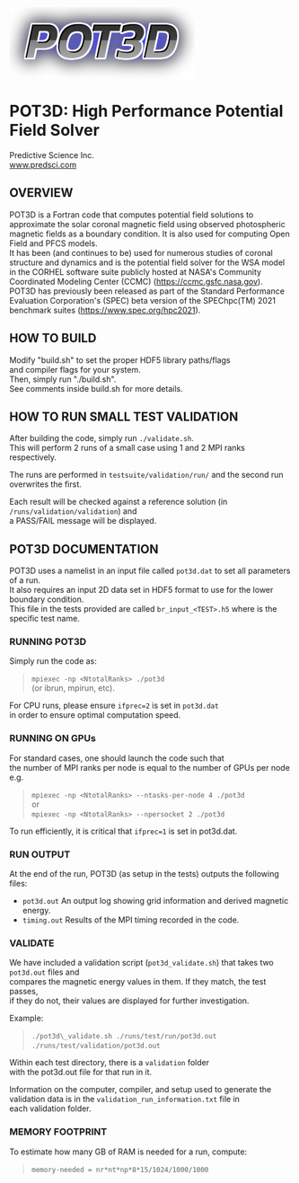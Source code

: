 ![POT3D](pot3d_logo.png)

# POT3D: High Performance Potential Field Solver #  
Predictive Science Inc.  
www.predsci.com

## OVERVIEW ##

POT3D is a Fortran code that computes potential field solutions 
to approximate the solar coronal magnetic field using observed 
photospheric magnetic fields as a boundary condition.  It is also 
used for computing Open Field and PFCS models.  
It has been (and continues to be) used for numerous studies of coronal
 structure and dynamics and is the potential field solver for the 
WSA model in the CORHEL software suite publicly hosted at 
NASA's Community Coordinated Modeling Center (CCMC)
(https://ccmc.gsfc.nasa.gov).  
POT3D has previously been released as part of the 
Standard Performance Evaluation Corporation's (SPEC) 
beta version of the SPEChpc(TM) 2021 
benchmark suites (https://www.spec.org/hpc2021).

## HOW TO BUILD ##

Modify "build.sh" to set the proper HDF5 library paths/flags   
and compiler flags for your system.  
Then, simply run "./build.sh".  
See comments inside build.sh for more details.

## HOW TO RUN SMALL TEST VALIDATION ##

After building the code, simply run `./validate.sh`.  
This will perform 2 runs of a small case using 1 and 2 MPI ranks respectively.

The runs are performed in `testsuite/validation/run/` and the second run overwrites the first.

Each result will be checked against a reference solution (in `/runs/validation/validation`) and  
a PASS/FAIL message will be displayed.

## POT3D DOCUMENTATION ##

POT3D uses a namelist in an input file called `pot3d.dat` to set all parameters of a run.  
It also requires an input 2D data set in HDF5 format to use for the lower boundary condition.  
This file in the tests provided are called `br_input_<TEST>.h5` where <TEST> is the specific test name.

### RUNNING POT3D ###

Simply run the code as:  
 > `mpiexec -np <NtotalRanks> ./pot3d`  
(or ibrun, mpirun, etc).

For CPU runs, please ensure `ifprec=2` is set in `pot3d.dat`  
in order to ensure optimal computation speed.

### RUNNING ON GPUs ###

For standard cases, one should launch the code such that  
the number of MPI ranks per node is equal to the number of GPUs per node  
e.g.  
> `mpiexec -np <NtotalRanks> --ntasks-per-node 4 ./pot3d`  
or  
> `mpiexec -np <NtotalRanks> --npersocket 2 ./pot3d`   

To run efficiently, it is critical that `ifprec=1` is set in pot3d.dat.

### RUN OUTPUT ###

At the end of the run, POT3D (as setup in the tests) outputs the following files:

 - `pot3d.out`      An output log showing grid information and derived magnetic energy.  
 - `timing.out`     Results of the MPI timing recorded in the code.

### VALIDATE ###

We have included a validation script (`pot3d_validate.sh`) that takes two `pot3d.out` files and  
compares the magnetic energy values in them.  If they match, the test passes,  
if they do not, their values are displayed for further investigation.  

Example:  
> `./pot3d\_validate.sh ./runs/test/run/pot3d.out ./runs/test/validation/pot3d.out`  

Within each test directory, there is a `validation` folder  
with the pot3d.out file for that run in it.

Information on the computer, compiler, and setup used to generate the  
validation data is in the `validation_run_information.txt` file in  
each validation folder.

### MEMORY FOOTPRINT ###

To estimate how many GB of RAM is needed for a run, compute:  
> `memory-needed = nr*nt*np*8*15/1024/1000/1000`  
